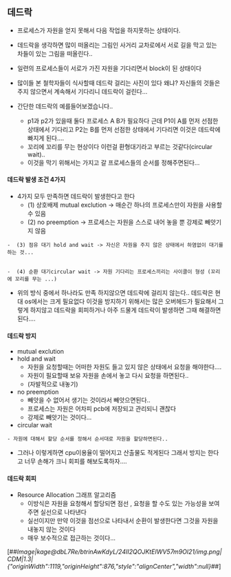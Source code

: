## 데드락

- 프로세스가 자원을 얻지 못해서 다음 작업을 하지못하는 상태이다.

-   데드락을 생각하면 많이 떠올리는 그림인 사거리 교차로에서 서로 길을 막고 있는 차들이 있는 그림을 떠올린다..

-   일련의 프로세스들이 서로가 가진 자원을 기다리면서 block이 된 상태이다

-   많이들 본 철학자들이 식사할때 데드락 걸리는 사진이 있다 왜냐? 자신들의 것들은 주지 않으면서 계속해서 기다리니 데드락이 걸린다...

-   간단한 데드락의 예를들어보겠습니다..
    -   p1과 p2가 있을때 둘다 프로세스 A B가 필요하다 근데 P1이 A를 먼저 선점한 상태에서 기다리고 P2는 B를 먼저 선점한 상태에서 기다리면 이것은 데드락에 빠지게 된다....
    -   꼬리에 꼬리를 무는 현상이다 이런걸 환형대기라고 부르는 것같다(circular wait)..
    -   이것을 막기 위해서는 가지고 갈 프로세스들의 순서를 정해주면된다...

#### 데드락 발생 조건 4가지

-   4가지 모두 만족하면 데드락이 발생한다고 한다
    -  (1) 상호배제 mutual exclution -> 매순간 하나의 프로세스만이 자원을 사용할 수 있음
    -  (2) no preemption -> 프로세스는 자원을 스스로 내어 놓을 뿐 강제로 빼앗기지 않음

```
-  (3) 점유 대기 hold and wait -> 자신은 자원을 주지 않은 상태에서 하염없이 대기를 하는 것... 


-  (4) 순환 대기circular wait -> 자원 기다리는 프로세스끼리는 사이클이 형성 (꼬리에 꼬리를 무는 ...)
```

-   위의 방식 중에서 하나라도 만족 하지않으면 데드락에 걸리지 않는다.. 데드락은 현대 os에서는 크게 필요없다 이것을 방지하기 위해서는 많은 오버헤드가 필요해서 그렇게 하지않고 데드락을 회피하거나 아주 드물게 데드락이 발생하면 그때 해결하면된다....

#### 데드락 방지

-   mutual exclution
-   hold and wait
    -   자원을 요청할때는 어떠한 자원도 들고 있지 않은 상태에서 요청을 해야한다....
    -   자원이 필요할때 보유 자원을 손에서 놓고 다시 요청을 하면된다..
    -   (자발적으로 내놓기)
-   no preemption
    -   빼앗을 수 없어서 생기는 것이라서 빼앗으면된다..
    -   프로세스는 자원은 어차피 pcb에 저장되고 관리되니 괜찮다
    -   강제로 빼앗기는 것이다...
-   circular wait

```
- 자원에 대해서 할당 순서를 정해서 순서대로 자원을 할당하면된다.. 
```

-   그러나 이렇게하면 cpu이용율이 떨어지고 산출물도 적게된다 그래서 방지는 한다고 너무 손해가 크니 회피를 해보도록하자....

#### 데드락 회피

-   Resource Allocation 그래프 알고리즘
    -   이방식은 자원을 요청해서 할당되면 점선 , 요청을 할 수도 있는 가능성을 보여주면 실선으로 나타낸다
    -   실선이지만 만약 이것을 점선으로 나타내서 순환이 발생한다면 그것을 자원을 내놓지 않는 것이다
    -   매우 보수적으로 접근하는 것이다...

[##_Image|kage@dbL7Re/btrinAwKdyL/24II2QOJKtEIWV57m9Ol21/img.png|CDM|1.3|{"originWidth":1119,"originHeight":876,"style":"alignCenter","width":null}_##]